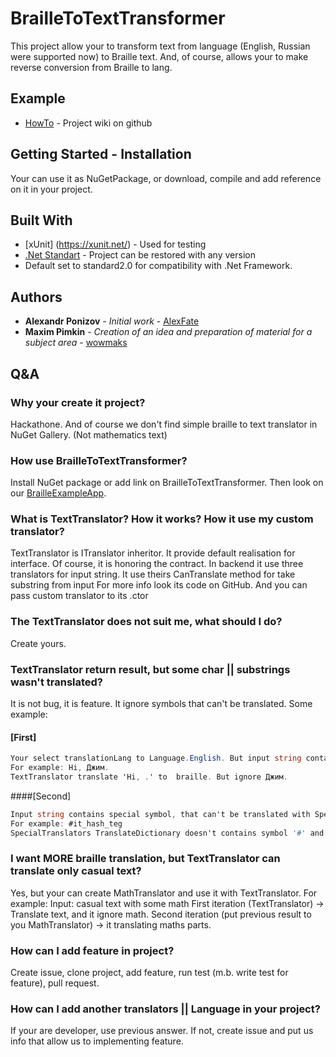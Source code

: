 # BrailleToTextTransformer
This project allow your to transform text from language (English, Russian were supported now) to Braille text.
And, of course, allows your to make reverse conversion from Braille to lang.
## Example
* [HowTo](https://github.com/AlexFate/BrailleToTextTransformer/wiki) - Project wiki on github
## Getting Started - Installation
Your can use it as NuGetPackage, or download, compile and add reference on it in your project.
## Built With
* [xUnit] (https://xunit.net/) - Used for testing
* [.Net Standart](https://docs.microsoft.com/en-us/dotnet/standard/net-standard) - Project can be restored with any version
* Default set to standard2.0 for compatibility with .Net Framework.
## Authors
* **Alexandr Ponizov** - *Initial work* - [AlexFate](https://github.com/AlexFate)
* **Maxim Pimkin** - *Creation of an idea and preparation of material for a subject area* - [wowmaks](https://gitlab.com/wowmaks)
## Q&A
### Why your create it project?
Hackathone. And of course we don't find simple braille to text translator in NuGet Gallery. (Not mathematics text)          

### How use BrailleToTextTransformer?
Install NuGet package or add link on BrailleToTextTransformer. Then look on our [BrailleExampleApp](https://github.com/AlexFate/BrailleToTextTransformer/tree/master/BrailleExampleApp).

### What is TextTranslator? How it works? How it use my custom translator?
TextTranslator is ITranslator inheritor. It provide default realisation for interface. Of course, it is honoring the contract.
In backend it use three translators for input string. It use theirs CanTranslate method for take substring from input
For more info look its code on GitHub.
And you can pass custom translator to its .ctor
### The TextTranslator does not suit me, what should I do?
Create yours.           

### TextTranslator return result, but some char || substrings wasn't translated?
It is not bug, it is feature. It ignore symbols that can't be translated.
Some example:
#### [First]
```c#
Your select translationLang to Language.English. But input string contains russian symbol.
For example: Hi, Джим.
TextTranslator translate 'Hi, .' to  braille. But ignore Джим.
```
####[Second]
```c#
Input string contains special symbol, that can't be translated with SpecialTranslator.
For example: #it_hash_teg
SpecialTranslators TranslateDictionary doesn't contains symbol '#' and '_', of course it can't translate it.
```
### I want MORE braille translation, but TextTranslator can translate only casual text?
Yes, but your can create MathTranslator and use it with TextTranslator. For example:
Input: casual text with some math
First iteration (TextTranslator) -> Translate text, and it ignore math.
Second iteration (put previous result to you MathTranslator) -> it translating maths parts.
### How can I add feature in project?
Create issue, clone project, add feature, run test (m.b. write test for feature), pull request.
### How can I add another translators || Language in your project?
If your are developer, use previous answer. If not, create issue and put us info that allow us to implementing feature.
